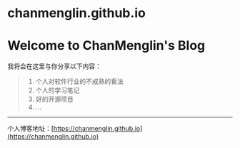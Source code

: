 # chanmenglin.github.io

# Welcome to ChanMenglin's Blog

  我将会在这里与你分享以下内容：
> 1. 个人对软件行业的不成熟的看法
> 2. 个人的学习笔记
> 3. 好的开源项目
> 4. ...

----------------------------------

个人博客地址：[https://chanmenglin.github.io](https://chanmenglin.github.io)

